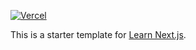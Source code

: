 [![Vercel](https://therealsujitk-vercel-badge.vercel.app/?app=adamhill-dev)](https://vercel.com/adamhill86/adamhill-dev)

This is a starter template for [Learn Next.js](https://nextjs.org/learn).